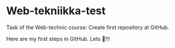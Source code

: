 # Web-tekniikka-test

Task of the Web-technic course: Create first repository at GitHub.

Here are my first steps in GitHub. 
Lets 💃!!!
